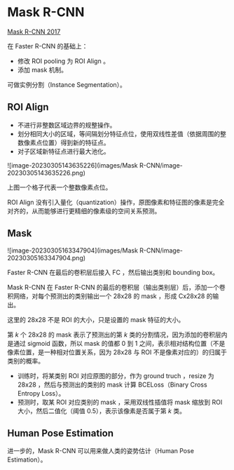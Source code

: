 # Mask R-CNN

[Mask R-CNN 2017](https://openaccess.thecvf.com/content_ICCV_2017/papers/He_Mask_R-CNN_ICCV_2017_paper.pdf)

在 Faster R-CNN 的基础上：

- 修改 ROI pooling 为 ROI Align 。
- 添加 mask 机制。

可做实例分割（Instance Segmentation）。

## ROI Align

- 不进行非整数区域边界的规整操作。
- 划分相同大小的区域，等间隔划分特征点位，使用双线性差值（依据周围的整数像素点位置）得到新的特征点。
- 对子区域新特征点进行最大池化。

![image-20230305143635226](images/Mask R-CNN/image-20230305143635226.png)

上图一个格子代表一个整数像素点位。

ROI Align 没有引入量化（quantization）操作，原图像素和特征图的像素是完全对齐的，从而能够进行更精细的像素级的空间关系预测。

## Mask

![image-20230305163347904](images/Mask R-CNN/image-20230305163347904.png)

Faster R-CNN 在最后的卷积层后接入 FC ，然后输出类别和 bounding box。

Mask R-CNN 在 Faster R-CNN 的最后的卷积层（输出类别层）后，添加一个卷积网络，对每个预测出的类别输出一个 28x28 的 mask ，形成 Cx28x28 的输出。

这里的 28x28 不是 ROI 的大小，只是设置的 mask 特征的大小。

第 $k$ 个 28x28 的 mask 表示了预测出的第 $k$ 类的分割情况，因为添加的卷积层内是通过 sigmoid 函数，所以 mask 的值都 $0$ 到 $1$ 之间，表示相对结构位置（不是像素位置，是一种相对位置关系，因为 28x28 与 ROI 不是像素对应的）的归属于类别的概率。

- 训练时，将某类别 ROI 对应原图的部分，作为 ground truch ，resize 为 28x28 ，然后与预测出的类别的 mask 计算 BCELoss（Binary Cross Entropy Loss）。
- 预测时，取某 ROI 对应类别的 mask ，采用双线性插值将 mask 缩放到 ROI 大小，然后二值化（阈值 0.5），表示该像素是否属于第 $k$ 类。

## Human Pose Estimation

进一步的，Mask R-CNN 可以用来做人类的姿势估计（Human Pose Estimation）。

